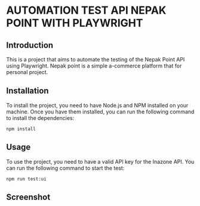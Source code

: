 # AUTOMATION TEST API NEPAK POINT WITH PLAYWRIGHT 

## Introduction

This is a project that aims to automate the testing of the Nepak Point API using Playwright. Nepak point is a simple a-commerce platform that for personal project. 

## Installation

To install the project, you need to have Node.js and NPM installed on your machine. Once you have them installed, you can run the following command to install the dependencies:

```
npm install
```

## Usage

To use the project, you need to have a valid API key for the Inazone API. You can run the following command to start the test:

```
npm run test:ui
```

## Screenshot


